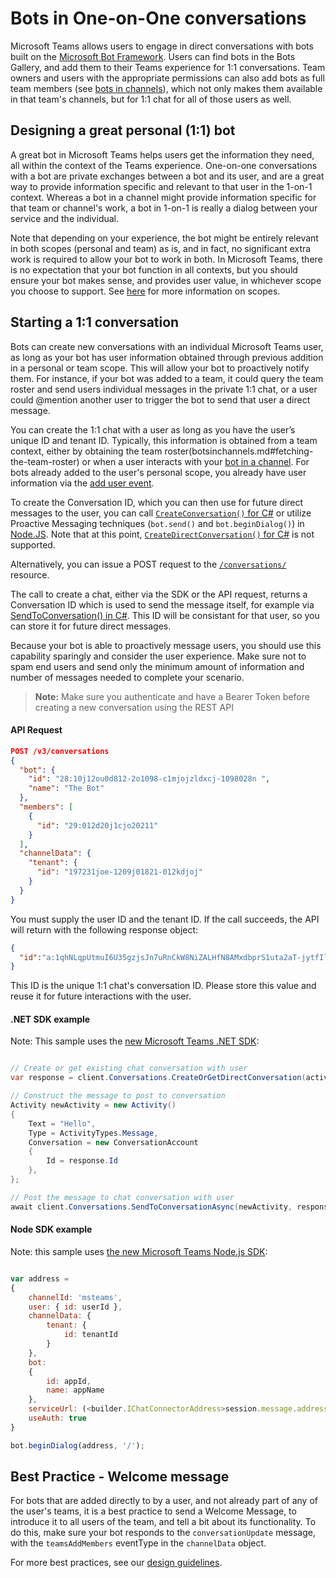 ﻿# Bots in One-on-One conversations

Microsoft Teams allows users to engage in direct conversations with bots built on the [Microsoft Bot Framework](https://docs.botframework.com/en-us/).  Users can find bots in the Bots Gallery, and add them to their Teams experience for 1:1 conversations.  Team owners and users with the appropriate permissions can also add bots as full team members (see [bots in channels](botsinchannels.md)), which not only makes them available in that team's channels, but for 1:1 chat for all of those users as well.

## Designing a great personal (1:1) bot

A great bot in Microsoft Teams helps users get the information they need, all within the context of the Teams experience.  One-on-one conversations with a bot are private exchanges between a bot and its user, and are a great way to provide information specific and relevant to that user in the 1-on-1 context.  Whereas a bot in a channel might provide information specific for that team or channel's work, a bot in 1-on-1 is really a dialog between your service and the individual.  

Note that depending on your experience, the bot might be entirely relevant in both scopes (personal and team) as is, and in fact, no significant extra work is required to allow your bot to work in both.  In Microsoft Teams, there is no expectation that your bot function in all contexts, but you should ensure your bot makes sense, and provides user value, in whichever scope you choose to support.  See [here](teamsapps.md) for more information on scopes.

## Starting a 1:1 conversation

Bots can create new conversations with an individual Microsoft Teams user, as long as your bot has user information obtained through previous addition in a personal or team scope. This will allow your bot to proactively notify them. For instance, if your bot was added to a team, it could query the team roster and send users individual messages in the private 1:1 chat, or a user could @mention another user to trigger the bot to send that user a direct message.

You can create the 1:1 chat with a user as long as you have the user’s unique ID and tenant ID. Typically, this information is obtained from a team context, either by obtaining the team roster(botsinchannels.md#fetching-the-team-roster) or when a user interacts with your [bot in a channel](botsinchannels.md).  For bots already added to the user's personal scope, you already have user information via the [add user event](botevents.md#team-member-or-bot-addition).


To create the Conversation ID, which you can then use for future direct messages to the user, you can call [`CreateConversation()` for C#](https://docs.botframework.com/en-us/csharp/builder/sdkreference/routing.html#conversationmultiple) or utilize Proactive Messaging techniques (`bot.send()` and `bot.beginDialog()`) in [Node.JS](https://docs.botframework.com/en-us/node/builder/chat/UniversalBot/#proactive-messaging).  Note that at this point, [`CreateDirectConversation()` for C#](https://docs.botframework.com/en-us/csharp/builder/sdkreference/routing.html#conversationmultiple) is not supported.

Alternatively, you can issue a POST request to the [`/conversations/`](https://docs.botframework.com/en-us/restapi/connector/#!/Conversations/Conversations_CreateConversation) resource.

The call to create a chat, either via the SDK or the API request, returns a Conversation ID which is used to send the message itself, for example via  [SendToConversation() in C#](https://docs.botframework.com/en-us/csharp/builder/sdkreference/routing.html#sendtoconversation).  This ID will be consistant for that user, so you can store it for future direct messages.

Because your bot is able to proactively message users, you should use this capability sparingly and consider the user experience. Make sure not to spam end users and send only the minimum amount of information and number of messages needed to complete your scenario.

>**Note:** Make sure you authenticate and have a Bearer Token before creating a new conversation using the REST API

#### API Request

```json
POST /v3/conversations 
{
  "bot": {
    "id": "28:10j12ou0d812-2o1098-c1mjojzldxcj-1098028n ",
    "name": "The Bot"
  },
  "members": [
    {
      "id": "29:012d20j1cjo20211"
    }
  ],
  "channelData": {
    "tenant": {
      "id": "197231joe-1209j01821-012kdjoj"
    }
  }
}
```

You must supply the user ID and the tenant ID.  If the call succeeds, the API will return with the following response object:

```json
{
  "id":"a:1qhNLqpUtmuI6U35gzjsJn7uRnCkW8NiZALHfN8AMxdbprS1uta2aT-jytfIlsZR3UZeg3TsIONNInBHsdjzj3PtfHuhkxxvS1jZZ61UAbw8fIdXcNSJyTJm7YvHFOgxo"
}
```
This ID is the unique 1:1 chat's conversation ID.  Please store this value and reuse it for future interactions with the user.


#### .NET SDK example

Note: This sample uses the [new Microsoft Teams .NET SDK](https://www.nuget.org/packages/Microsoft.Bot.Connector.Teams):

```csharp

// Create or get existing chat conversation with user
var response = client.Conversations.CreateOrGetDirectConversation(activity.Recipient, activity.From, activity.GetTenantId());

// Construct the message to post to conversation
Activity newActivity = new Activity()
{
    Text = "Hello",
    Type = ActivityTypes.Message,
    Conversation = new ConversationAccount
    {
        Id = response.Id
    },
};

// Post the message to chat conversation with user
await client.Conversations.SendToConversationAsync(newActivity, response.Id);

```

#### Node SDK example

Note: this sample uses [the new Microsoft Teams Node.js SDK](https://www.npmjs.com/package/botbuilder-teams):

```js

var address = 
{ 
    channelId: 'msteams',
    user: { id: userId },
    channelData: {
        tenant: {
            id: tenantId
        }
    },
    bot:
    { 
        id: appId,
        name: appName 
    },
    serviceUrl: (<builder.IChatConnectorAddress>session.message.address).serviceUrl,
    useAuth: true
}

bot.beginDialog(address, '/');

```


## Best Practice - Welcome message

For bots that are added directly to by a user, and not already part of any of the user's teams, it is a best practice to send a Welcome Message, to introduce it to all users of the team, and tell a bit about its functionality.  To do this, make sure your bot responds to the `conversationUpdate` message, with the `teamsAddMembers` eventType in the `channelData` object.

For more best practices, see our [design guidelines](design.md).
